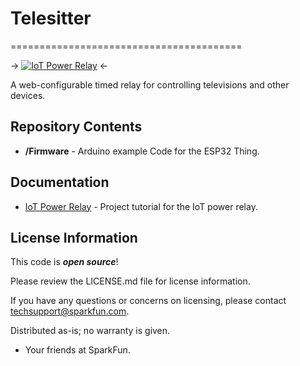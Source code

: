 # Telesitter
========================================

-> [![IoT Power Relay](https://cdn.sparkfun.com/assets/learn_tutorials/7/7/3/IoT_Power_Relay_Tutorial-12_cropped.jpg)](https://cdn.sparkfun.com/assets/learn_tutorials/7/7/3/IoT_Power_Relay_Tutorial-12_cropped.jpg) <-

A web-configurable timed relay for controlling televisions and other devices.


Repository Contents
-------------------
* **/Firmware** - Arduino example Code for the ESP32 Thing.

Documentation
-------------------
* [IoT Power Relay](https://learn.sparkfun.com/tutorials/iot-power-relay) - Project tutorial for the IoT power relay.

License Information
-------------------

This code is _**open source**_! 

Please review the LICENSE.md file for license information. 

If you have any questions or concerns on licensing, please contact techsupport@sparkfun.com.

Distributed as-is; no warranty is given.

- Your friends at SparkFun.
